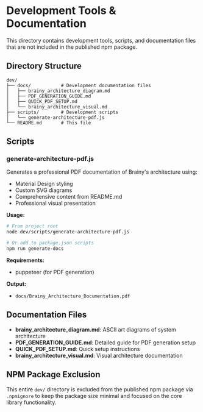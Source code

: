 # Development Tools & Documentation

This directory contains development tools, scripts, and documentation files that are not included in the published npm package.

## Directory Structure

```
dev/
├── docs/           # Development documentation files
│   ├── brainy_architecture_diagram.md
│   ├── PDF_GENERATION_GUIDE.md
│   ├── QUICK_PDF_SETUP.md
│   └── brainy_architecture_visual.md
├── scripts/        # Development scripts
│   └── generate-architecture-pdf.js
└── README.md       # This file
```

## Scripts

### generate-architecture-pdf.js

Generates a professional PDF documentation of Brainy's architecture using:
- Material Design styling
- Custom SVG diagrams
- Comprehensive content from README.md
- Professional visual presentation

**Usage:**
```bash
# From project root
node dev/scripts/generate-architecture-pdf.js

# Or add to package.json scripts
npm run generate-docs
```

**Requirements:**
- puppeteer (for PDF generation)

**Output:**
- `docs/Brainy_Architecture_Documentation.pdf`

## Documentation Files

- **brainy_architecture_diagram.md**: ASCII art diagrams of system architecture
- **PDF_GENERATION_GUIDE.md**: Detailed guide for PDF generation setup
- **QUICK_PDF_SETUP.md**: Quick setup instructions
- **brainy_architecture_visual.md**: Visual architecture documentation

## NPM Package Exclusion

This entire `dev/` directory is excluded from the published npm package via `.npmignore` to keep the package size minimal and focused on the core library functionality.
